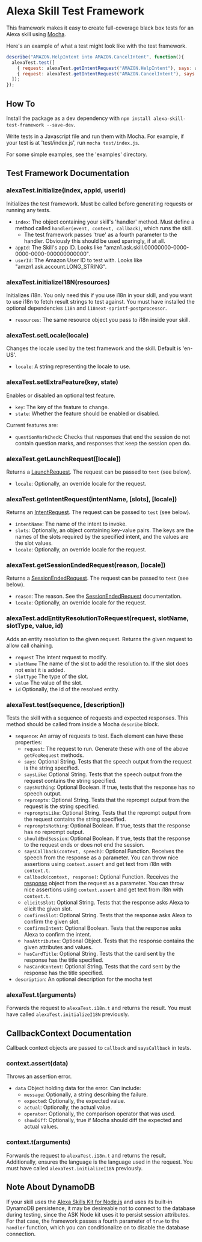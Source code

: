 # Alexa Skill Test Framework

This framework makes it easy to create full-coverage black box tests for an Alexa skill using [Mocha](https://mochajs.org/).

Here's an example of what a test might look like with the test framework.
``` Javascript
describe("AMAZON.HelpIntent into AMAZON.CancelIntent", function(){
  alexaTest.test([
    { request: alexaTest.getIntentRequest("AMAZON.HelpIntent"), says: alexaTest.t("HELP_MESSAGE"), shouldEndSession: false },
    { request: alexaTest.getIntentRequest("AMAZON.CancelIntent"), says: alexaTest.t("STOP_MESSAGE"), shouldEndSession: true }
  ]);
});
```

## How To
Install the package as a dev dependency with `npm install alexa-skill-test-framework --save-dev`.

Write tests in a Javascript file and run them with Mocha. For example, if your test is at 'test/index.js', run `mocha test/index.js`.

For some simple examples, see the 'examples' directory.

## Test Framework Documentation

### alexaTest.initialize(index, appId, userId)
Initializes the test framework. Must be called before generating requests or running any tests.
* `index`: The object containing your skill's 'handler' method. Must define a method called `handler(event, context, callback)`, which runs the skill.
  * The test framework passes 'true' as a fourth parameter to the handler. Obviously this should be used sparingly, if at all.
* `appId`: The Skill's app ID. Looks like "amzn1.ask.skill.00000000-0000-0000-0000-000000000000".
* `userId`: The Amazon User ID to test with. Looks like "amzn1.ask.account.LONG_STRING".

### alexaTest.initializeI18N(resources)
Initializes i18n. You only need this if you use i18n in your skill, and you want to use i18n to fetch result strings to test against. You must have installed the optional dependencies `i18n` and `i18next-sprintf-postprocessor`.
* `resources`: The same resource object you pass to i18n inside your skill.

### alexaTest.setLocale(locale)
Changes the locale used by the test framework and the skill. Default is 'en-US'.
* `locale`: A string representing the locale to use.

### alexaTest.setExtraFeature(key, state)
Enables or disabled an optional test feature.
* `key`: The key of the feature to change.
* `state`: Whether the feature should be enabled or disabled.

Current features are:
* `questionMarkCheck`: Checks that responses that end the session do not contain question marks, and responses that keep the session open do.

### alexaTest.getLaunchRequest([locale])
Returns a [LaunchRequest][launchrequest docs]. The request can be passed to `test` (see below).
* `locale`: Optionally, an override locale for the request.

### alexaTest.getIntentRequest(intentName, [slots], [locale])
Returns an [IntentRequest][intentrequest docs]. The request can be passed to `test` (see below).
* `intentName`: The name of the intent to invoke.
* `slots`: Optionally, an object containing key-value pairs. The keys are the names of the slots required by the specified intent, and the values are the slot values.
* `locale`: Optionally, an override locale for the request.

### alexaTest.getSessionEndedRequest(reason, [locale])
Returns a [SessionEndedRequest][sessionendedrequest docs]. The request can be passed to `test` (see below).
* `reason`: The reason. See the [SessionEndedRequest][sessionendedrequest docs] documentation.
* `locale`: Optionally, an override locale for the request.

### alexaTest.addEntityResolutionToRequest(request, slotName, slotType, value, id)
Adds an entity resolution to the given request. Returns the given request to allow call chaining.
* `request` The intent request to modify.
* `slotName` The name of the slot to add the resolution to. If the slot does not exist it is added.
* `slotType` The type of the slot.
* `value` The value of the slot.
* `id` Optionally, the id of the resolved entity.

### alexaTest.test(sequence, [description])
Tests the skill with a sequence of requests and expected responses. This method should be called from inside a Mocha `describe` block.
* `sequence`: An array of requests to test. Each element can have these properties:
  * `request`: The request to run. Generate these with one of the above `getFooRequest` methods.
  * `says`: Optional String. Tests that the speech output from the request is the string specified.
  * `saysLike`: Optional String. Tests that the speech output from the request contains the string specified.
  * `saysNothing`: Optional Boolean. If true, tests that the response has no speech output.
  * `reprompts`: Optional String. Tests that the reprompt output from the request is the string specified.
  * `repromptsLike`: Optional String. Tests that the reprompt output from the request contains the string specified.
  * `repromptsNothing`: Optional Boolean. If true, tests that the response has no reprompt output.
  * `shouldEndSession`: Optional Boolean. If true, tests that the response to the request ends or does not end the session.
  * `saysCallback(context, speech)`: Optional Function. Receives the speech from the response as a parameter. You can throw nice assertions using `context.assert` and get text from i18n with `context.t`.
  * `callback(context, response)`: Optional Function. Receives the [response][response examples] object from the request as a parameter. You can throw nice assertions using `context.assert` and get text from i18n with `context.t`.
  * `elicitsSlot`: Optional String. Tests that the response asks Alexa to elicit the given slot.
  * `confirmsSlot`: Optional String. Tests that the response asks Alexa to confirm the given slot.
  * `confirmsIntent`: Optional Boolean. Tests that the response asks Alexa to confirm the intent.
  * `hasAttributes`: Optional Object. Tests that the response contains the given attributes and values.
  * `hasCardTitle`: Optional String. Tests that the card sent by the response has the title specified.
  * `hasCardContent`: Optional String. Tests that the card sent by the response has the title specified.
* `description`: An optional description for the mocha test

### alexaTest.t(arguments)
Forwards the request to `alexaTest.i18n.t` and returns the result. You must have called `alexaTest.initializeI18N` previously.

## CallbackContext Documentation
Callback context objects are passed to `callback` and `saysCallback` in tests.

### context.assert(data)
Throws an assertion error.
* `data` Object holding data for the error. Can include:
  * `message`: Optionally, a string describing the failure.
  * `expected`: Optionally, the expected value.
  * `actual`: Optionally, the actual value.
  * `operator`: Optionally, the comparison operator that was used.
  * `showDiff`: Optionally, true if Mocha should diff the expected and actual values.

### context.t(arguments)
Forwards the request to `alexaTest.i18n.t` and returns the result. Additionally, ensures the language is the language used in the request. You must have called `alexaTest.initializeI18N` previously.

## Note About DynamoDB
If your skill uses the [Alexa Skills Kit for Node.js][nodekit] and uses its built-in DynamoDB persistence, it may be desireable not to connect to the database during testing, since the ASK Node kit uses it to persist session attributes. For that case, the framework passes a fourth parameter of `true` to the `handler` function, which you can conditionalize on to disable the database connection.

[sessionendedrequest docs]: https://developer.amazon.com/public/solutions/alexa/alexa-skills-kit/docs/custom-standard-request-types-reference#sessionendedrequest
[launchrequest docs]: https://developer.amazon.com/public/solutions/alexa/alexa-skills-kit/docs/custom-standard-request-types-reference#launchrequest
[intentrequest docs]: https://developer.amazon.com/public/solutions/alexa/alexa-skills-kit/docs/custom-standard-request-types-reference#intentrequest
[response examples]: https://developer.amazon.com/public/solutions/alexa/alexa-skills-kit/docs/alexa-skills-kit-interface-reference#response-examples
[nodekit]: https://github.com/alexa/alexa-skills-kit-sdk-for-nodejs

